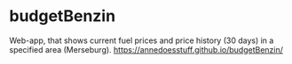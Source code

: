 # budgetBenzin
Web-app, that shows current fuel prices and price history (30 days) in a specified area (Merseburg). 
https://annedoesstuff.github.io/budgetBenzin/

